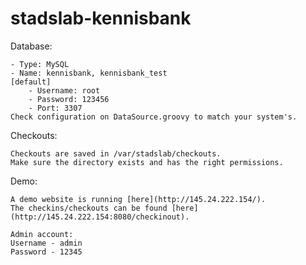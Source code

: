 stadslab-kennisbank
===================


Database:

	- Type: MySQL
	- Name: kennisbank, kennisbank_test
	[default]
		- Username: root
		- Password: 123456
		- Port: 3307
	Check configuration on DataSource.groovy to match your system's.

Checkouts:

	Checkouts are saved in /var/stadslab/checkouts.
	Make sure the directory exists and has the right permissions.


Demo:

	A demo website is running [here](http://145.24.222.154/).
	The checkins/checkouts can be found [here](http://145.24.222.154:8080/checkinout).
	
	Admin account:
	Username - admin
	Password - 12345

